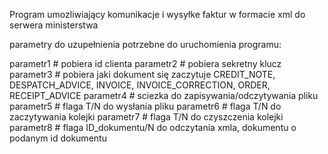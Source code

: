 Program umozliwiający komunikacje i wysyłke faktur w formacie xml do serwera ministerstwa 

parametry do uzupełnienia potrzebne do uruchomienia programu:

parametr1 # pobiera id clienta
parametr2 # pobiera sekretny klucz
parametr3 # pobiera jaki dokument się zaczytuje CREDIT_NOTE, DESPATCH_ADVICE, INVOICE, INVOICE_CORRECTION, ORDER, RECEIPT_ADVICE
parametr4 # sciezka do zapisywania/odczytywania pliku
parametr5 # flaga T/N do wysłania pliku
parametr6 # flaga T/N do zaczytywania kolejki
parametr7 # flaga T/N do czyszczenia kolejki
parametr8 # flaga ID_dokumentu/N do odczytania xmla, dokumentu o podanym id dokumentu
